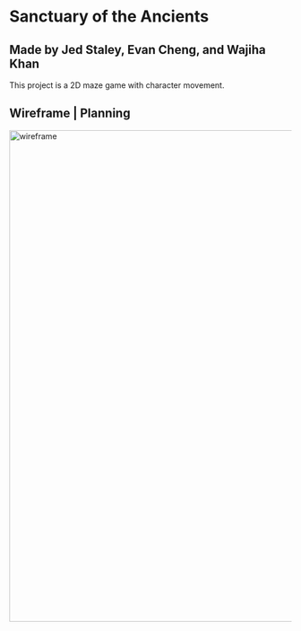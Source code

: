 # Sanctuary of the Ancients

## Made by Jed Staley, Evan Cheng, and Wajiha Khan

This project is a 2D maze game with character movement.


## Wireframe | Planning
<img width="876" alt="wireframe" src="https://github.com/Sota-Pop-Inc/sota-game/assets/50004602/5467000a-5ecb-4075-9a7f-324731688e4a">

